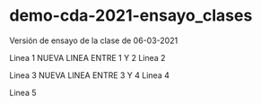 # demo-cda-2021-ensayo_clases
Versión de ensayo de la clase de 06-03-2021

Linea 1
NUEVA LINEA ENTRE 1 Y 2
Linea 2

Linea 3
NUEVA LINEA ENTRE 3 Y 4
Linea 4

Linea 5
